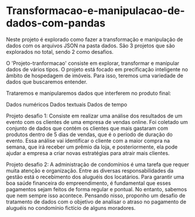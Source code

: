 # Transformacao-e-manipulacao-de-dados-com-pandas

Neste projeto é explorado como fazer a transformação e manipulação de dados com os arquivos JSON na pasta dados. São 3 projetos que são explorados no total, sendo 2 como desafios.

O 'Projeto-tranformacao' consiste em explorar, transformar e manipular dados de vários tipos. O projeto está focado em precificação inteligente no âmbito de hospedagem de imóveis. Para isso, teremos uma variedade de dados que buscaremos entender.

Trataremos e manipularemos dados que interferem no produto final:

Dados numéricos
Dados textuais
Dados de tempo



Projeto desafio 1: Consiste em realizar uma análise dos resultados de um evento com os clientes de uma empresa de vendas online. Foi coletado um conjunto de dados que contém os clientes que mais gastaram com produtos dentro de 5 dias de vendas, que é o período de duração do evento. Essa análise vai identificar o cliente com a maior compra na semana, que irá receber um prêmio da loja, e posteriormente, ela pode ajudar a empresa a criar novas estratégias para atrair mais clientes.

Projeto desafio 2: A administração de condomínios é uma tarefa que requer muita atenção e organização. Entre as diversas responsabilidades da gestão está o recebimento dos aluguéis dos locatários. Para garantir uma boa saúde financeira do empreendimento, é fundamental que esses pagamentos sejam feitos de forma regular e pontual. No entanto, sabemos que nem sempre isso acontece. Pensando nisso, proponho um desafio de tratamento de dados com o objetivo de analisar o atraso no pagamento de aluguéis no condomínio fictício de alguns moradores.
